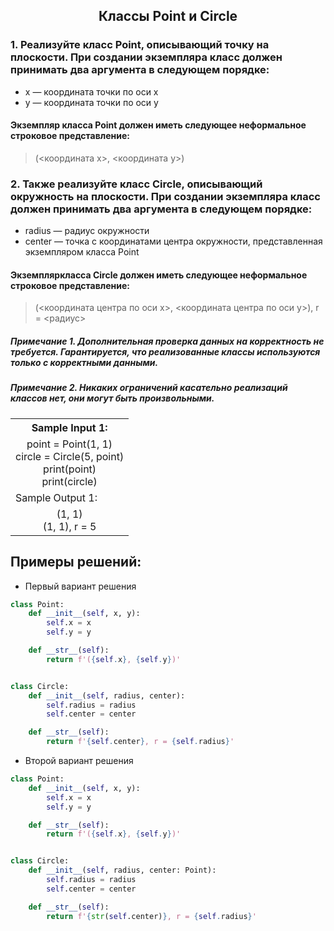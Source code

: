 <h2 style="text-align:center">Классы Point и Circle</h2>

### 1. Реализуйте класс Point, описывающий точку на плоскости. При создании экземпляра класс должен принимать два аргумента в следующем порядке:
* x — координата точки по оси x
* y — координата точки по оси y
#### Экземпляр класса Point должен иметь следующее неформальное строковое представление:
> ​(<координата x>, <координата y>)
### 2. Также реализуйте класс Circle, описывающий окружность на плоскости. При создании экземпляра класс должен принимать два аргумента в следующем порядке:
* radius — радиус окружности
* center — точка с координатами центра окружности, представленная экземпляром класса Point
#### Экземпляркласса Circle должен иметь следующее неформальное строковое представление:
> (<координата центра по оси x>, <координата центра по оси y>), r = <радиус>

##### Примечание 1. Дополнительная проверка данных на корректность не требуется. Гарантируется, что реализованные классы используются только с корректными данными.
##### Примечание 2. Никаких ограничений касательно реализаций классов нет, они могут быть произвольными.

<table align="center">
  <tbody>
    <tr>
      <th>Sample Input 1: </th>
    </tr>
    <tr>
      <td align="center">point = Point(1, 1)<br>
                          circle = Circle(5, point)<br>
                          print(point)<br>
                          print(circle)<br></td>
    </tr>
    <tr>
      <td>Sample Output 1:</td>
      </tr>
    <tr>
      <td align="center">
                        (1, 1)<br>
                        (1, 1), r = 5<br>
      </td>
  </tbody>
</table>



## Примеры решений:
* Первый вариант решения
```python
class Point:
    def __init__(self, x, y):
        self.x = x
        self.y = y

    def __str__(self):
        return f'({self.x}, {self.y})'


class Circle:
    def __init__(self, radius, center):
        self.radius = radius
        self.center = center

    def __str__(self):
        return f'{self.center}, r = {self.radius}'
```
* Второй вариант решения

```python
class Point:
    def __init__(self, x, y):
        self.x = x
        self.y = y

    def __str__(self):
        return f'({self.x}, {self.y})'


class Circle:
    def __init__(self, radius, center: Point):
        self.radius = radius
        self.center = center

    def __str__(self):
        return f'{str(self.center)}, r = {self.radius}'
```


